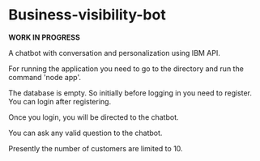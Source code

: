 # Business-visibility-bot
**WORK IN PROGRESS**

A chatbot with conversation and personalization using IBM API.

For running the application you need to go to the directory and run the command 'node app'.

The database is empty. So initially before logging in you need to register.
You can login after registering.

Once you login, you will be directed to the chatbot.

You can ask any valid question to the chatbot.

Presently the number of customers are limited to 10.


 
